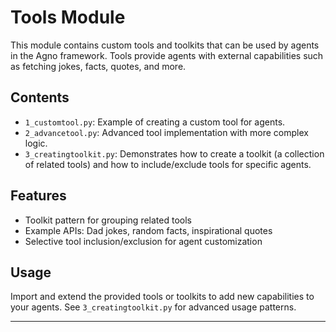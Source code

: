 # Tools Module

This module contains custom tools and toolkits that can be used by agents in the Agno framework. Tools provide agents with external capabilities such as fetching jokes, facts, quotes, and more.

## Contents

- `1_customtool.py`: Example of creating a custom tool for agents.
- `2_advancetool.py`: Advanced tool implementation with more complex logic.
- `3_creatingtoolkit.py`: Demonstrates how to create a toolkit (a collection of related tools) and how to include/exclude tools for specific agents.

## Features

- Toolkit pattern for grouping related tools
- Example APIs: Dad jokes, random facts, inspirational quotes
- Selective tool inclusion/exclusion for agent customization

## Usage

Import and extend the provided tools or toolkits to add new capabilities to your agents. See `3_creatingtoolkit.py` for advanced usage patterns.

---
